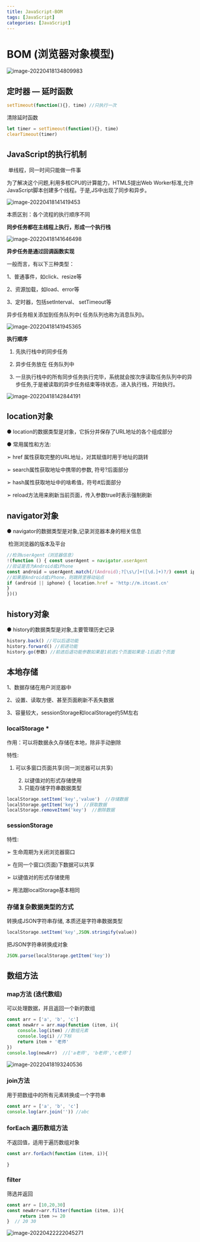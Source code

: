 ```yaml
---
title: JavaScript-BOM
tags: [JavaScript]
categories: [JavaScript]
---
```

# BOM (浏览器对象模型)

![image-20220418134809983](https://s2.loli.net/2022/05/17/OjvP76b9k4DhEwH.png)



## 定时器 — 延时函数

~~~javascript
setTimeout(function(){}, time) //只执行一次
~~~

清除延时函数

~~~javascript
let timer = setTimeout(function(){}, time)
clearTimeout(timer)
~~~



## JavaScript的执行机制

​	单线程，同一时间只能做一件事



为了解决这个问题,利用多核CPU的计算能力，HTML5提出Web Worker标准,允许JavaScript脚本创建多个线程。于是,JS中出现了同步和异步。

![image-20220418141419453](https://s2.loli.net/2022/05/17/PkTS7wgHljV1Gq5.png)

本质区别：各个流程的执行顺序不同



 **同步任务都在主线程上执行，形成一个执行栈**

![image-20220418141646498](https://s2.loli.net/2022/05/17/SdXLFhxiKzGjkEg.png)

**异步任务是通过回调函数实现**

一般而言，有以下三种类型：

1、普通事件，如click、resize等

2、资源加载，如load、error等 

3、定时器，包括setInterval、 setTimeout等

异步任务相关添加到任务队列中( 任务队列也称为消息队列)。

![image-20220418141945365](https://s2.loli.net/2022/05/17/zPEq15oN27HCsfA.png)



**执行顺序**

1. 先执行栈中的同步任务

2. 异步任务放在 任务队列中
3. 一旦执行栈中的所有同步任务执行完毕，系统就会按次序读取任务队列中的异步任务,于是被读取的异步任务结束等待状态，进入执行栈，开始执行。



![image-20220418142844191](https://s2.loli.net/2022/05/17/K2IzXteZSjAELHB.png)



## location对象

● location的数据类型是对象，它拆分并保存了URL地址的各个组成部分

● 常用属性和方法:

➢  href 属性获取完整的URL地址，对其赋值时用于地址的跳转

➢  search属性获取地址中携带的参数, 符号?后面部分

➢  hash属性获取地址中的啥希值，符号#后面部分

➢  reload方法用来刷新当前页面，传入参数true时表示强制刷新



## navigator对象

● navigator的数据类型是对象,记录浏览器本身的相关信息

​	检测浏览器的版本及平台

~~~javascript
//检测userAgent（浏览器信息）
!(function () { const userAgent = navigator.userAgent
//验证是否为Android或iPhone
const android = userAgent.match(/(Android);?[\s\/]+([\d.]+)?/) const iphone = userAgent.match(/(iPhone\sOS)\s([\d_]+)/)
//如果是Android或iPhone，则跳转至移动站点
if (android || iphone) { location.href = 'http://m.itcast.cn'
}
})()
~~~



## history对象

● history的数据类型是对象,主要管理历史记录

~~~javascript
history.back() //可以后退功能
history.forward() //前进功能
history.go(参数) //前进后退功能参数如果是1前进1个页面如果是-1后退1个页面
~~~



## 本地存储

1、数据存储在用户浏览器中

2、设置、读取方便、甚至页面刷新不丢失数据

3、容量较大，sessionStorage和localStorage约5M左右 

### localStorage *

作用：可以将数据永久存储在本地，除非手动删除

特性:

1. 可以多窗口页面共享(同一浏览器可以共享)

	2.	以键值对的形式存储使用
	2.	只能存储字符串数据类型

~~~javascript
localStorage.setItem('key','value')  //存储数据
localStorage.getItem('key')  //获取数据
localStorage.removeItem('key')  //删除数据
~~~



### sessionStorage

特性:

➢     生命周期为关闭浏览器窗口

➢     在同一个窗口(页面)下数据可以共享

➢     以键值对的形式存储使用

➢     用法跟localStorage基本相同



### 存储复杂数据类型的方式

转换成JSON字符串存储, 本质还是字符串数据类型

~~~javascript
localStorage.setItem('key',JSON.stringify(value))
~~~

把JSON字符串转换成对象

  ~~~javascript
  JSON.parse(localStorage.getItem('key'))
  ~~~



## 数组方法

### map方法 (迭代数组)

可以处理数据，并且返回一个新的数组

~~~javascript
const arr = ['a', 'b', 'c']
const newArr = arr.map(function (item, i){
    console.log(item) //数组元素
    console.log(i) //下标
    return item + '老师'
})
console.log(newArr)  //['a老师', 'b老师','c老师']
~~~

![image-20220418193240536](https://s2.loli.net/2022/05/17/4KbA1RHrwPCTyh5.png)



### join方法

用于把数组中的所有元素转换成一个字符串

~~~javascript
const arr = ['a', 'b', 'c']
console.log(arr.join('')) //abc
~~~

### forEach 遍历数组方法

不返回值，适用于遍历数组对象

~~~javascript
const arr.forEach(function (item, i)){
                  
}  
~~~

### filter

筛选并返回

~~~javascript
const arr = [10,20,30]
const newArr=arr.filter(function (item, i)){
     return item >= 20
}  // 20 30
~~~

![image-20220422222045271](https://s2.loli.net/2022/05/17/hyS8lxFuHM4QDVZ.png)


